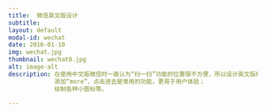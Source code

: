 ```yaml
---
title:  微信英文版设计
subtitle:  
layout: default
modal-id: wechat
date: 2016-01-10
img: wechat.jpg
thumbnail: wechat0.jpg
alt: image-alt
description: 在使用中文版微信时一直认为“扫一扫”功能的位置很不方便，所以设计英文版时就将它放在很明显的位置；
             添加“more”，点击进去是常用的功能，更易于用户体验；
             绘制各种小图标等。

---
```

